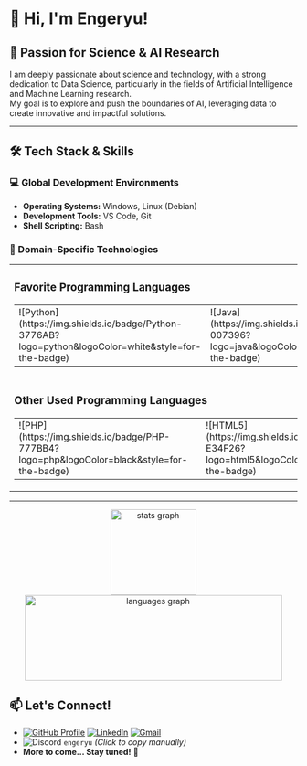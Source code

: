 # 👋 Hi, I'm Engeryu!

## 🔬 Passion for Science & AI Research

I am deeply passionate about science and technology, with a strong dedication to Data Science, particularly in the fields of Artificial Intelligence and Machine Learning research.  
My goal is to explore and push the boundaries of AI, leveraging data to create innovative and impactful solutions.

---

## 🛠️ Tech Stack & Skills

### 💻 Global Development Environments
- **Operating Systems:** Windows, Linux (Debian)  
- **Development Tools:** VS Code, Git  
- **Shell Scripting:** Bash  

### 🧠 Domain-Specific Technologies

<table>
  <tr>
    <td>
      <h3>Favorite Programming Languages</h3>
      <table>
        <tr>
          <td>![Python](https://img.shields.io/badge/Python-3776AB?logo=python&logoColor=white&style=for-the-badge)</td>
          <td>![Java](https://img.shields.io/badge/Java-007396?logo=java&logoColor=white&style=for-the-badge)</td>
          <td>![C](https://img.shields.io/badge/C-00599C?logo=c&logoColor=white&style=for-the-badge)</td>
          <td>![C++](https://img.shields.io/badge/C++-00599C?logo=cplusplus&logoColor=white&style=for-the-badge)</td>
          <td>![JavaScript](https://img.shields.io/badge/JavaScript-F7DF1E?logo=javascript&logoColor=black&style=for-the-badge)</td>
          <td>![Scala](https://img.shields.io/badge/Scala-DC322F?logo=scala&logoColor=white&style=for-the-badge)</td>
        </tr>
      </table>
    </td>
    <td>
      <h3>Platforms & Technologies</h3>
      <table>
        <tr>
          <td>![AWS](https://img.shields.io/badge/Amazon_AWS-232F3E?logo=amazonwebservices&logoColor=FF9900&style=for-the-badge)</td>
          <td>![Docker](https://img.shields.io/badge/Docker-2496ED?logo=docker&logoColor=white&style=for-the-badge)</td>
          <td>![Nginx](https://img.shields.io/badge/NGINX-009639?logo=nginx&logoColor=white&style=for-the-badge)</td>
          <td>![Apache](https://img.shields.io/badge/Apache-D22128?logo=apache&logoColor=white&style=for-the-badge)</td>
          <td>![MongoDB](https://img.shields.io/badge/MongoDB-47A248?logo=mongodb&logoColor=white&style=for-the-badge)</td>
          <td>![MySQL](https://img.shields.io/badge/MySQL-4479A1?logo=mysql&logoColor=white&style=for-the-badge)</td>
          <td>![PostgreSQL](https://img.shields.io/badge/PostgreSQL-336791?logo=postgresql&logoColor=white&style=for-the-badge)</td>
        </tr>
      </table>
    </td>
  </tr>
  <tr>
    <td>
      <h3>Other Used Programming Languages</h3>
      <table>
        <tr>
          <td>![PHP](https://img.shields.io/badge/PHP-777BB4?logo=php&logoColor=black&style=for-the-badge)</td>
          <td>![HTML5](https://img.shields.io/badge/HTML5-E34F26?logo=html5&logoColor=white&style=for-the-badge)</td>
          <td>![CSS3](https://img.shields.io/badge/CSS3-1572B6?logo=css3&logoColor=white&style=for-the-badge)</td>
          <td>![SASS](https://img.shields.io/badge/Sass-CC6699?logo=sass&logoColor=black&style=for-the-badge)</td>
          <td>![R](https://img.shields.io/badge/R-276DC3?logo=r&logoColor=white&style=for-the-badge)</td>
          <td>![Julia](https://img.shields.io/badge/Julia-9558B2?logo=julia&logoColor=white&style=for-the-badge)</td>
        </tr>
      </table>
    </td>
    <td>
      <h3>Frameworks</h3>
      <table>
        <tr>
          <td>![Symfony](https://img.shields.io/badge/Symfony-000000?logo=symfony&logoColor=white&style=for-the-badge)</td>
          <td>![Laravel](https://img.shields.io/badge/Laravel-FF2D20?logo=laravel&logoColor=white&style=for-the-badge)</td>
          <td>![Django](https://img.shields.io/badge/Django-092E20?logo=django&logoColor=white&style=for-the-badge)</td>
          <td>![Node.js](https://img.shields.io/badge/Node.js-339933?logo=nodedotjs&logoColor=white&style=for-the-badge)</td>
          <td>![Express](https://img.shields.io/badge/Express-000000?logo=express&logoColor=white&style=for-the-badge)</td>
          <td>![Vue.js](https://img.shields.io/badge/Vue.js-4FC08D?logo=vuedotjs&logoColor=black&style=for-the-badge)</td>
          <td>![React](https://img.shields.io/badge/React-20232A?logo=react&logoColor=61DAFB&style=for-the-badge)</td>
          <td>![Angular](https://img.shields.io/badge/Angular-DD0031?logo=angular&logoColor=white&style=for-the-badge)</td>
          <td>![Next.js](https://img.shields.io/badge/Next.js-000000?logo=nextdotjs&logoColor=white&style=for-the-badge)</td>
          <td>![NestJS](https://img.shields.io/badge/NestJS-E0234E?logo=nestjs&logoColor=white&style=for-the-badge)</td>
        </tr>
      </table>
    </td>
  </tr>
</table>

---

<div align="center">
  <img src="https://github-readme-stats.vercel.app/api?username=Engeryu&hide_title=false&hide_rank=false&show_icons=true&include_all_commits=true&count_private=true&disable_animations=false&theme=dracula&locale=en&hide_border=false" height="150" alt="stats graph"  />
  <img src="https://github-readme-stats.vercel.app/api/top-langs?username=Engeryu&locale=en&hide_title=false&layout=compact&card_width=320&langs_count=5&theme=dracula&hide_border=false" height="150", width="450" alt="languages graph"  />
</div>

## 📫 Let's Connect!

- [![GitHub Profile](https://img.shields.io/badge/GitHub-Engeryu-100000?style=for-the-badge&logo=github&logoColor=white)](https://github.com/Engeryu) [![LinkedIn](https://img.shields.io/static/v1?message=LinkedIn&logo=linkedin&label=&color=0077B5&logoColor=white&labelColor=&style=for-the-badge)](https://www.linkedin.com/in/angel-gaspard-fauvelle-631111122/) [![Gmail](https://img.shields.io/static/v1?message=Gmail&logo=gmail&label=&color=D14836&logoColor=white&labelColor=&style=for-the-badge)](mailto:angel.proworkspace@gmail.com)
- ![Discord](https://img.shields.io/static/v1?message=Discord&logo=discord&label=&color=7289DA&logoColor=white&labelColor=&style=for-the-badge) `engeryu` *(Click to copy manually)*
- **More to come... Stay tuned!** 🚀  
